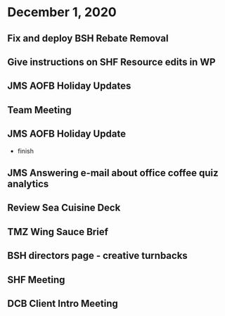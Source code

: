 # December 1, 2020

## Fix and deploy BSH Rebate Removal

## Give instructions on SHF Resource edits in WP

## JMS AOFB Holiday Updates

## Team Meeting

## JMS AOFB Holiday Update
- finish

## JMS Answering e-mail about office coffee quiz analytics

## Review Sea Cuisine Deck

## TMZ Wing Sauce Brief

## BSH directors page - creative turnbacks

## SHF Meeting

## DCB Client Intro Meeting
